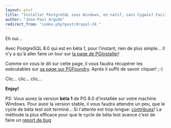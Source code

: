 ```yaml
---
layout: post
title: "Installer PostgreSQL sous Windows, en natif, sans Cygwin? Facile!!!"
author: "Jean-Paul Argudo"
redirect_from: "index.php?post/drupal-24 "
---
```





<!--more-->


<p>Eh oui...</p>

<p>Avec PostgreSQL 8.0 qui est en béta 1, pour l'instant, rien de plus simple... Il n'y a qu'à aller faire un tour sur <a href="http://pginstaller.projects.postgresql.org/">la page de PGInstaller</a>!</p>

<p>Comme on vous le dit sur cette page, il vous faudra récupérer les exécutables sur  <a href="http://pgfoundry.org/projects/pginstaller/">sa page sur PGFoundry</a>. Après il suffit de savoir cliquer! ;-)</p>

<p>Clic... clic... clic...</p>

<p><strong>Enjoy!</strong></p>

<p>PS: Vous aurez la version <strong>béta 1</strong> de PG 8.0 d'installée sur votre machine Windows. Pour avoir la version stable, il vous faudra attendre un peu, que le cycle de béta test soit terminé... Si l'attente est trop longue: <a href="http://www.postgresql.org/">contribuez</a>! La méthode la plus efficace pour que le cycle de béta test avance c'est de faire un <a href="http://www.postgresql.org/bugform.html">report de bug</a></p>